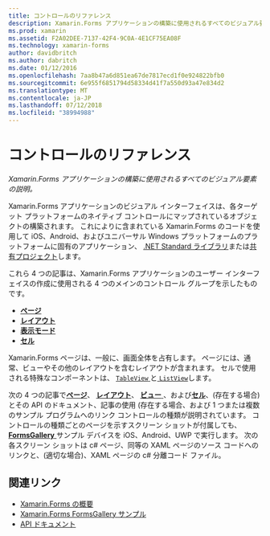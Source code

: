 ```yaml
---
title: コントロールのリファレンス
description: Xamarin.Forms アプリケーションの構築に使用されるすべてのビジュアル要素の説明。 この記事では、Xamarin.Forms アプリケーションのユーザー インターフェイスを構成するコントロールのグループを一覧表示します。
ms.prod: xamarin
ms.assetid: F2A02DEE-7137-42F4-9C0A-4E1CF75EA08F
ms.technology: xamarin-forms
author: davidbritch
ms.author: dabritch
ms.date: 01/12/2016
ms.openlocfilehash: 7aa8b47a6d851ea67de7817ecd1f0e924822bfb0
ms.sourcegitcommit: 6e955f6851794d58334d41f7a550d93a47e834d2
ms.translationtype: MT
ms.contentlocale: ja-JP
ms.lasthandoff: 07/12/2018
ms.locfileid: "38994988"
---
```

# <a name="controls-reference"></a>コントロールのリファレンス

_Xamarin.Forms アプリケーションの構築に使用されるすべてのビジュアル要素の説明。_

Xamarin.Forms アプリケーションのビジュアル インターフェイスは、各ターゲット プラットフォームのネイティブ コントロールにマップされているオブジェクトの構築されます。 これによりに含まれている Xamarin.Forms のコードを使用して iOS、Android、およびユニバーサル Windows プラットフォームのプラットフォームに固有のアプリケーション、 [.NET Standard ライブラリ](~/cross-platform/app-fundamentals/net-standard.md)または[共有プロジェクト](~/cross-platform/app-fundamentals/shared-projects.md)します。

これら 4 つの記事は、Xamarin.Forms アプリケーションのユーザー インターフェイスの作成に使用される 4 つのメインのコントロール グループを示したものです。

- [**ページ**](pages.md)
- [**レイアウト**](layouts.md)
- [**表示モード**](views.md)
- [**セル**](cells.md)

Xamarin.Forms ページは、一般に、画面全体を占有します。 ページには、通常、ビューやその他のレイアウトを含むレイアウトが含まれます。 セルで使用される特殊なコンポーネントは、 [ `TableView` ](views.md#tableView)と[ `ListView`](views.md#listView)します。

次の 4 つの記事で[**ページ**](pages.md)、 [**レイアウト**](layouts.md)、 [**ビュー** ](views.md)、および[**セル**](cells.md)、(存在する場合) とその API のドキュメント、記事の使用 (存在する場合、および 1 つまたは複数のサンプル プログラムへのリンク コントロールの種類が説明されています。 コントロールの種類ごとのページを示すスクリーン ショットが付属しても、 [ **FormsGallery** ](https://developer.xamarin.com/samples/FormsGallery/)サンプル デバイスを iOS、Android、UWP で実行します。 次の各スクリーン ショットは c# ページ、同等の XAML ページのソース コードへのリンクと、(適切な場合)、XAML ページの c# 分離コード ファイル。

## <a name="related-links"></a>関連リンク

- [Xamarin.Forms の概要](~/xamarin-forms/get-started/introduction-to-xamarin-forms.md)
- [Xamarin.Forms FormsGallery サンプル](https://developer.xamarin.com/samples/FormsGallery/)
- [API ドキュメント](https://docs.microsoft.com/dotnet/api/xamarin.forms?view=xamarin-forms)
